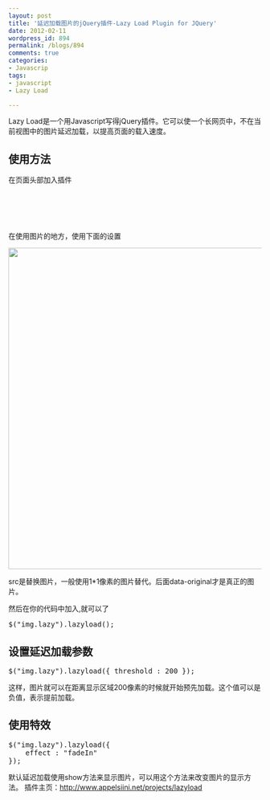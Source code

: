 ```yaml
---
layout: post
title: '延迟加载图片的jQuery插件-Lazy Load Plugin for JQuery'
date: 2012-02-11
wordpress_id: 894
permalink: /blogs/894
comments: true
categories:
- Javascrip
tags:
- javascript
- Lazy Load

---
```

Lazy Load是一个用Javascript写得jQuery插件。它可以使一个长网页中，不在当前视图中的图片延迟加载，以提高页面的载入速度。
## 使用方法
在页面头部加入插件
<pre class="prettyprint linenums">
<script src="jquery.js" type="text/javascript"></script>
<script src="jquery.lazyload.js" type="text/javascript"></script>
</pre>
在使用图片的地方，使用下面的设置
<pre class="prettyprint linenums">
<img class="lazy" src="img/grey.gif" alt="" width="640" data-original="img/example.jpg" data-pinit="registered" />
</pre>
src是替换图片，一般使用1*1像素的图片替代。后面data-original才是真正的图片。

然后在你的代码中加入,就可以了
<pre class="prettyprint linenums">$("img.lazy").lazyload();</pre>

## 设置延迟加载参数
<pre class="prettyprint linenums">$("img.lazy").lazyload({ threshold : 200 });</pre>
这样，图片就可以在距离显示区域200像素的时候就开始预先加载。这个值可以是负值，表示提前加载。

## 使用特效
<pre class="prettyprint linenums">
$("img.lazy").lazyload({ 
    effect : "fadeIn"
});
</pre>
默认延迟加载使用show方法来显示图片，可以用这个方法来改变图片的显示方法。
插件主页：http://www.appelsiini.net/projects/lazyload
